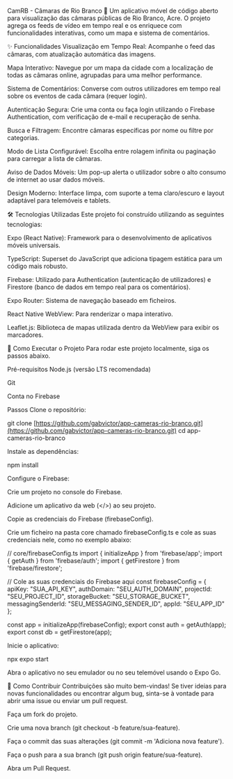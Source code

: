 CamRB - Câmaras de Rio Branco 📸
Um aplicativo móvel de código aberto para visualização das câmaras públicas de Rio Branco, Acre. O projeto agrega os feeds de vídeo em tempo real e os enriquece com funcionalidades interativas, como um mapa e sistema de comentários.

<!-- Opcional: Adicione um GIF ou uma imagem do seu aplicativo aqui para um maior impacto visual. -->

<!-- <p align="center">
<img src="URL_DO_SEU_GIF_OU_IMAGEM_AQUI" alt="Demonstração do App" width="300"/>
</p> -->

✨ Funcionalidades
Visualização em Tempo Real: Acompanhe o feed das câmaras, com atualização automática das imagens.

Mapa Interativo: Navegue por um mapa da cidade com a localização de todas as câmaras online, agrupadas para uma melhor performance.

Sistema de Comentários: Converse com outros utilizadores em tempo real sobre os eventos de cada câmara (requer login).

Autenticação Segura: Crie uma conta ou faça login utilizando o Firebase Authentication, com verificação de e-mail e recuperação de senha.

Busca e Filtragem: Encontre câmaras específicas por nome ou filtre por categorias.

Modo de Lista Configurável: Escolha entre rolagem infinita ou paginação para carregar a lista de câmaras.

Aviso de Dados Móveis: Um pop-up alerta o utilizador sobre o alto consumo de internet ao usar dados móveis.

Design Moderno: Interface limpa, com suporte a tema claro/escuro e layout adaptável para telemóveis e tablets.

🛠️ Tecnologias Utilizadas
Este projeto foi construído utilizando as seguintes tecnologias:

Expo (React Native): Framework para o desenvolvimento de aplicativos móveis universais.

TypeScript: Superset do JavaScript que adiciona tipagem estática para um código mais robusto.

Firebase: Utilizado para Authentication (autenticação de utilizadores) e Firestore (banco de dados em tempo real para os comentários).

Expo Router: Sistema de navegação baseado em ficheiros.

React Native WebView: Para renderizar o mapa interativo.

Leaflet.js: Biblioteca de mapas utilizada dentro da WebView para exibir os marcadores.

🚀 Como Executar o Projeto
Para rodar este projeto localmente, siga os passos abaixo.

Pré-requisitos
Node.js (versão LTS recomendada)

Git

Conta no Firebase

Passos
Clone o repositório:

git clone [https://github.com/gabvictor/app-cameras-rio-branco.git](https://github.com/gabvictor/app-cameras-rio-branco.git)
cd app-cameras-rio-branco

Instale as dependências:

npm install

Configure o Firebase:

Crie um projeto no console do Firebase.

Adicione um aplicativo da web (</>) ao seu projeto.

Copie as credenciais do Firebase (firebaseConfig).

Crie um ficheiro na pasta core chamado firebaseConfig.ts e cole as suas credenciais nele, como no exemplo abaixo:

// core/firebaseConfig.ts
import { initializeApp } from 'firebase/app';
import { getAuth } from 'firebase/auth';
import { getFirestore } from 'firebase/firestore';

// Cole as suas credenciais do Firebase aqui
const firebaseConfig = {
  apiKey: "SUA_API_KEY",
  authDomain: "SEU_AUTH_DOMAIN",
  projectId: "SEU_PROJECT_ID",
  storageBucket: "SEU_STORAGE_BUCKET",
  messagingSenderId: "SEU_MESSAGING_SENDER_ID",
  appId: "SEU_APP_ID"
};

const app = initializeApp(firebaseConfig);
export const auth = getAuth(app);
export const db = getFirestore(app);

Inicie o aplicativo:

npx expo start

Abra o aplicativo no seu emulador ou no seu telemóvel usando o Expo Go.

🤝 Como Contribuir
Contribuições são muito bem-vindas! Se tiver ideias para novas funcionalidades ou encontrar algum bug, sinta-se à vontade para abrir uma issue ou enviar um pull request.

Faça um fork do projeto.

Crie uma nova branch (git checkout -b feature/sua-feature).

Faça o commit das suas alterações (git commit -m 'Adiciona nova feature').

Faça o push para a sua branch (git push origin feature/sua-feature).

Abra um Pull Request.
